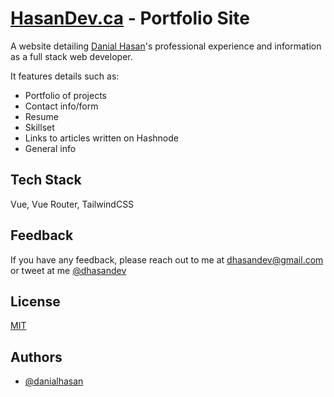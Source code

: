
# [HasanDev.ca](https://hasandev.ca) - Portfolio Site

A website detailing [Danial Hasan](https://twitter.com/dhasandev)'s professional experience and information as a full stack web developer.

It features details such as:
- Portfolio of projects
- Contact info/form
- Resume
- Skillset 
- Links to articles written on Hashnode
- General info

## Tech Stack

Vue, Vue Router, TailwindCSS

  
## Feedback

If you have any feedback, please reach out to me at dhasandev@gmail.com or tweet at me [@dhasandev](https://twitter.com/dhasandev)

  
## License

[MIT](https://choosealicense.com/licenses/mit/)

  
## Authors

- [@danialhasan](https://www.github.com/danialhasan)

  
